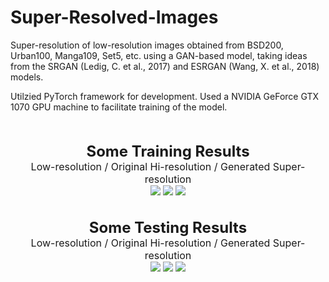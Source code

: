 # Super-Resolved-Images

Super-resolution of low-resolution images obtained from BSD200, Urban100, Manga109, Set5, etc. using a GAN-based model, taking ideas from the SRGAN (Ledig, C. et al., 2017) and ESRGAN (Wang, X. et al., 2018) models.

Utilzied PyTorch framework for development. Used a NVIDIA GeForce GTX 1070 GPU machine to facilitate training of the model.

<p align="center">
  <br><br>
  <font size=5><b>Some Training Results</b></font><br>
  <font size=3>Low-resolution / Original Hi-resolution / Generated Super-resolution</font><br>
  <img src="https://github.com/ApurbaSengupta/Super-Resolved-Images/blob/master/results/train/fin_1.png">
  <img src="https://github.com/ApurbaSengupta/Super-Resolved-Images/blob/master/results/train/fin_2.png">
  <img src="https://github.com/ApurbaSengupta/Super-Resolved-Images/blob/master/results/train/fin_5.png">
  <br><br><br>
  <font size=5><b>Some Testing Results</b></font><br>
  <font size=3>Low-resolution / Original Hi-resolution / Generated Super-resolution</font><br>
  <img src="https://github.com/ApurbaSengupta/Super-Resolved-Images/blob/master/results/test/test_1.png">
  <img src="https://github.com/ApurbaSengupta/Super-Resolved-Images/blob/master/results/test/test_5.png">
  <img src="https://github.com/ApurbaSengupta/Super-Resolved-Images/blob/master/results/test/test_6.png">
</p>
